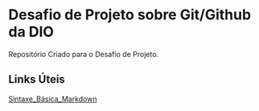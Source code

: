 # Desafio de Projeto sobre Git/Github da DIO
Repositório Criado para o Desafio de Projeto.

## Links Úteis
[Sintaxe_Básica_Markdown](https://www.markdownguide.org/basic-syntax/)
